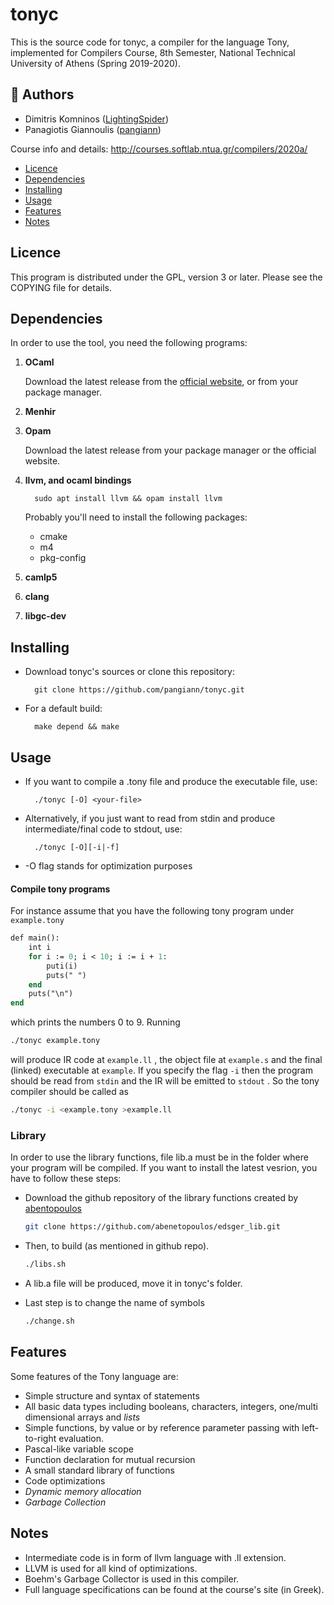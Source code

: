 tonyc
=====

This is the source code for tonyc, a compiler for the language Tony, implemented for Compilers Course,
8th Semester, National Technical University of Athens (Spring 2019-2020).

## :busts_in_silhouette: Authors

 * Dimitris Komninos ([LightingSpider](https://github.com/LightingSpider))
 * Panagiotis Giannoulis ([pangiann](https://github.com/pangiann))
 
 
Course info and details: http://courses.softlab.ntua.gr/compilers/2020a/

* [Licence](#licence)
* [Dependencies](#dependencies)
* [Installing](#installing)
* [Usage](#usage)
* [Features](#features)
* [Notes](#notes)

Licence
-------

This program is distributed under the GPL, version 3 or later. Please see
the COPYING file for details.

Dependencies
------------

In order to use the tool, you need the following programs:

1. **OCaml**

	Download the latest release from the [official website](https://ocaml.org/), or
	from your package manager.

2. **Menhir**

3. **Opam**
	
	Download the latest release from your package manager or the official website.

3. **llvm, and ocaml bindings**
      
      ```
      	sudo apt install llvm && opam install llvm
      ```
      
      Probably you'll need to install the following packages: 

      * cmake
      * m4 
      * pkg-config

4. **camlp5** 

5. **clang**

6. **libgc-dev**

Installing
----------

* Download tonyc's sources or clone this repository:

		git clone https://github.com/pangiann/tonyc.git

* For a default build:
    
		make depend && make 

Usage
-----

* If you want to compile a .tony file and produce the executable file, use:

		./tonyc [-O] <your-file>

* Alternatively, if you just want to read from stdin and produce intermediate/final code to stdout, use:

		./tonyc [-O][-i|-f]
    
* -O flag stands for optimization purposes    


#### Compile tony programs

For instance assume that you have the following tony program under `example.tony`

```pascal
def main():
	int i
	for i := 0; i < 10; i := i + 1:
		puti(i)
		puts(" ")
	end
	puts("\n")
end
```

which prints the numbers 0 to 9. Running

```bash
./tonyc example.tony
```

will produce IR code at `example.ll` , the object file at `example.s` and the final (linked) executable at `example`.  If you specify the flag `-i` then the program should be read from `stdin` and the IR will be emitted to `stdout` . So the tony compiler should be called as 

```bash
./tonyc -i <example.tony >example.ll
```

### Library 

In order to use the library functions, file lib.a must be in the folder where your program will be compiled. If you want to install the latest 
vesrion, you have to follow these steps:

 * Download the github repository of the library functions created by [abentopoulos](https://github.com/abenetopoulos)
    ```bash
    git clone https://github.com/abenetopoulos/edsger_lib.git 
    ```
 
 * Then, to build (as mentioned in github repo).
        
   ```bash	
   ./libs.sh
   ```
 
 * A lib.a file will be produced, move it in tonyc's folder.
 
 
 
 * Last step is to change the name of symbols 
    ```bash
    ./change.sh
    ```

Features
--------

Some features of the Tony language are:

* Simple structure and syntax of statements
* All basic data types including booleans, characters, integers, one/multi dimensional arrays and *lists*
* Simple functions, by value or by reference parameter passing with left-to-right evaluation.
* Pascal-like variable scope
* Function declaration for mutual recursion
* A small standard library of functions
* Code optimizations 
* *Dynamic memory allocation* 
* *Garbage Collection*

Notes
-----
* Intermediate code is in form of llvm language with .ll extension. 
* LLVM is used for all kind of optimizations.
* Boehm's Garbage Collector is used in this compiler. 
* Full language specifications can be found at the course's site (in Greek).
